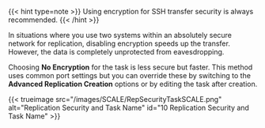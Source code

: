 ---
---

{{< hint type=note >}}
Using encryption for SSH transfer security is always recommended.
{{< /hint >}}

In situations where you use two systems within an absolutely secure network for replication, disabling encryption speeds up the transfer.
However, the data is completely unprotected from eavesdropping.

Choosing **No Encryption** for the task is less secure but faster. This method uses common port settings but you can override these by switching to the **Advanced Replication Creation** options or by editing the task after creation.

{{< trueimage src="/images/SCALE/RepSecurityTaskSCALE.png" alt="Replication Security and Task Name" id="10 Replication Security and Task Name" >}}
